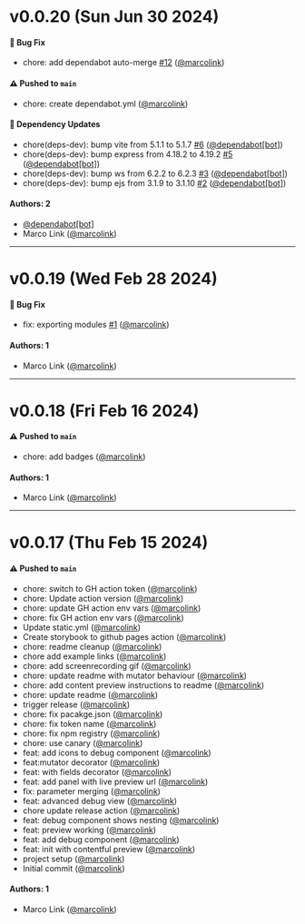 # v0.0.20 (Sun Jun 30 2024)

#### 🐛 Bug Fix

- chore: add dependabot auto-merge [#12](https://github.com/marcolink/storybook-addon-contentful-preview/pull/12) ([@marcolink](https://github.com/marcolink))

#### ⚠️ Pushed to `main`

- chore: create dependabot.yml ([@marcolink](https://github.com/marcolink))

#### 🔩 Dependency Updates

- chore(deps-dev): bump vite from 5.1.1 to 5.1.7 [#6](https://github.com/marcolink/storybook-addon-contentful-preview/pull/6) ([@dependabot[bot]](https://github.com/dependabot[bot]))
- chore(deps-dev): bump express from 4.18.2 to 4.19.2 [#5](https://github.com/marcolink/storybook-addon-contentful-preview/pull/5) ([@dependabot[bot]](https://github.com/dependabot[bot]))
- chore(deps-dev): bump ws from 6.2.2 to 6.2.3 [#3](https://github.com/marcolink/storybook-addon-contentful-preview/pull/3) ([@dependabot[bot]](https://github.com/dependabot[bot]))
- chore(deps-dev): bump ejs from 3.1.9 to 3.1.10 [#2](https://github.com/marcolink/storybook-addon-contentful-preview/pull/2) ([@dependabot[bot]](https://github.com/dependabot[bot]))

#### Authors: 2

- [@dependabot[bot]](https://github.com/dependabot[bot])
- Marco Link ([@marcolink](https://github.com/marcolink))

---

# v0.0.19 (Wed Feb 28 2024)

#### 🐛 Bug Fix

- fix: exporting modules [#1](https://github.com/marcolink/storybook-addon-contentful-preview/pull/1) ([@marcolink](https://github.com/marcolink))

#### Authors: 1

- Marco Link ([@marcolink](https://github.com/marcolink))

---

# v0.0.18 (Fri Feb 16 2024)

#### ⚠️ Pushed to `main`

- chore: add badges ([@marcolink](https://github.com/marcolink))

#### Authors: 1

- Marco Link ([@marcolink](https://github.com/marcolink))

---

# v0.0.17 (Thu Feb 15 2024)

#### ⚠️ Pushed to `main`

- chore: switch to GH action token ([@marcolink](https://github.com/marcolink))
- chore: Update action version ([@marcolink](https://github.com/marcolink))
- chore: update GH action env vars ([@marcolink](https://github.com/marcolink))
- chore: fix GH action env vars ([@marcolink](https://github.com/marcolink))
- Update static.yml ([@marcolink](https://github.com/marcolink))
- Create storybook to github pages action ([@marcolink](https://github.com/marcolink))
- chore: readme cleanup ([@marcolink](https://github.com/marcolink))
- chore add example links ([@marcolink](https://github.com/marcolink))
- chore: add screenrecording gif ([@marcolink](https://github.com/marcolink))
- chore: update readme with mutator behaviour ([@marcolink](https://github.com/marcolink))
- chore: add content preview instructions to readme ([@marcolink](https://github.com/marcolink))
- chore: update readme ([@marcolink](https://github.com/marcolink))
- trigger release ([@marcolink](https://github.com/marcolink))
- chore: fix pacakge.json ([@marcolink](https://github.com/marcolink))
- chore: fix token name ([@marcolink](https://github.com/marcolink))
- chore: fix npm registry ([@marcolink](https://github.com/marcolink))
- chore: use canary ([@marcolink](https://github.com/marcolink))
- feat: add icons to debug component ([@marcolink](https://github.com/marcolink))
- feat:mutator decorator ([@marcolink](https://github.com/marcolink))
- feat: with fields decorator ([@marcolink](https://github.com/marcolink))
- feat: add panel with live preview url ([@marcolink](https://github.com/marcolink))
- fix: parameter merging ([@marcolink](https://github.com/marcolink))
- feat: advanced debug view ([@marcolink](https://github.com/marcolink))
- chore update release action ([@marcolink](https://github.com/marcolink))
- feat: debug component shows nesting ([@marcolink](https://github.com/marcolink))
- feat: preview working ([@marcolink](https://github.com/marcolink))
- feat: add debug component ([@marcolink](https://github.com/marcolink))
- feat: init with contentful preview ([@marcolink](https://github.com/marcolink))
- project setup ([@marcolink](https://github.com/marcolink))
- Initial commit ([@marcolink](https://github.com/marcolink))

#### Authors: 1

- Marco Link ([@marcolink](https://github.com/marcolink))
